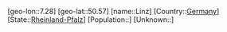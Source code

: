 ﻿---
location: [50.57,7.28]
type: City
tags:
- geo/City


SpocWebEntityId: 32038
isDeleted: false
confidential: public

---
[geo-lon::7.28]
[geo-lat::50.57]
[name::Linz]
[Country::[Germany](geo/Continent/Europe/Germany.md)]
[State::[Rheinland-Pfalz](geo/Continent/Europe/Germany/Rheinland-Pfalz.md)]
[Population::]
[Unknown::]

